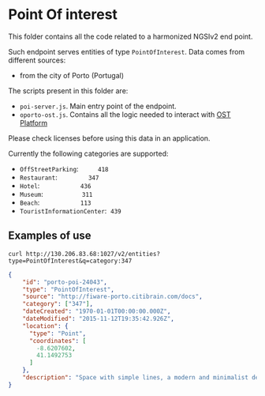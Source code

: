 # Point Of interest

This folder contains all the code related to a harmonized NGSIv2 end point.

Such endpoint serves entities of type `PointOfInterest`. Data comes from different sources:

* from the city of Porto (Portugal)

The scripts present in this folder are:

* `poi-server.js`. Main entry point of the endpoint.
* `oporto-ost.js`. Contains all the logic needed to interact with [OST Platform](https://www.ost.pt/)

Please check licenses before using this data in an application. 

Currently the following categories are supported:

* ```OffStreetParking```:          ```418```
* ```Restaurant```:                ```347```
* ```Hotel```:                     ```436```
* ```Museum```:                    ```311```
* ```Beach```:                     ```113```
* ```TouristInformationCenter```:  ```439```


## Examples of use 

```
curl http://130.206.83.68:1027/v2/entities?type=PointOfInterest&q=category:347
```

```json
{
    "id": "porto-poi-24043",
    "type": "PointOfInterest",
    "source": "http://fiware-porto.citibrain.com/docs",
    "category": ["347"],
    "dateCreated": "1970-01-01T00:00:00.000Z",
    "dateModified": "2015-11-12T19:35:42.926Z",
    "location": {
      "type": "Point",
      "coordinates": [
        -8.6207602,
        41.1492753
      ]
    },
    "description": "Space with simple lines, a modern and minimalist decor ... "
}
```
